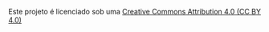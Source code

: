 Este projeto é licenciado sob uma <a href="https://creativecommons.org/licenses/by/4.0/deed.fr" target='_blank'>Creative Commons Attribution 4.0 (CC BY 4.0)</a>
